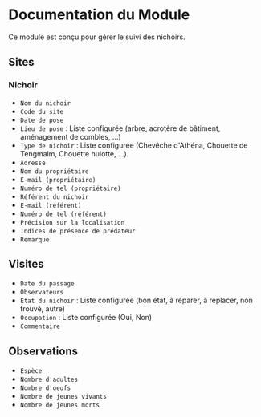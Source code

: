 # Documentation du Module

Ce module est conçu pour gérer le suivi des nichoirs.

## Sites

### Nichoir

- `Nom du nichoir`
- `Code du site`
- `Date de pose`
- `Lieu de pose` : Liste configurée (arbre, acrotère de bâtiment, aménagement de combles, ...)
- `Type de nichoir` : Liste configurée (Chevêche d'Athéna, Chouette de Tengmalm, Chouette hulotte, ...)
- `Adresse`
- `Nom du propriétaire`
- `E-mail (propriétaire)`
- `Numéro de tel (propriétaire)`
- `Référent du nichoir`
- `E-mail (référent)`
- `Numéro de tel (référent)`
- `Précision sur la localisation`
- `Indices de présence de prédateur`
- `Remarque`

## Visites

- `Date du passage`
- `Observateurs`
- `Etat du nichoir` : Liste configurée (bon état, à réparer, à replacer, non trouvé, autre)
- `Occupation` : Liste configurée (Oui, Non)
- `Commentaire`

## Observations

- `Espèce`
- `Nombre d'adultes`
- `Nombre d'oeufs`
- `Nombre de jeunes vivants`
- `Nombre de jeunes morts`
